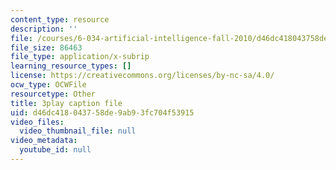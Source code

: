 ```yaml
---
content_type: resource
description: ''
file: /courses/6-034-artificial-intelligence-fall-2010/d46dc418043758de9ab93fc704f53915_Tl_p5pgBsyM.vtt
file_size: 86463
file_type: application/x-subrip
learning_resource_types: []
license: https://creativecommons.org/licenses/by-nc-sa/4.0/
ocw_type: OCWFile
resourcetype: Other
title: 3play caption file
uid: d46dc418-0437-58de-9ab9-3fc704f53915
video_files:
  video_thumbnail_file: null
video_metadata:
  youtube_id: null
---
```

